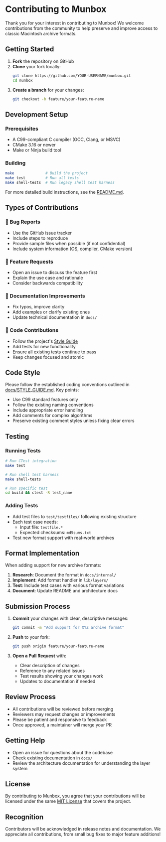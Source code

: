 # Contributing to Munbox

Thank you for your interest in contributing to Munbox! We welcome contributions from the community to help preserve and improve access to classic Macintosh archive formats.

## Getting Started

1. **Fork** the repository on GitHub
2. **Clone** your fork locally:
   ```bash
   git clone https://github.com/YOUR-USERNAME/munbox.git
   cd munbox
   ```
3. **Create a branch** for your changes:
   ```bash
   git checkout -b feature/your-feature-name
   ```

## Development Setup

### Prerequisites
- A C99-compliant C compiler (GCC, Clang, or MSVC)
- CMake 3.16 or newer
- Make or Ninja build tool

### Building
```bash
make              # Build the project
make test         # Run all tests
make shell-tests  # Run legacy shell test harness
```

For more detailed build instructions, see the [README.md](README.md#building-the-project).

## Types of Contributions

### 🐛 Bug Reports
- Use the GitHub issue tracker
- Include steps to reproduce
- Provide sample files when possible (if not confidential)
- Include system information (OS, compiler, CMake version)

### 🚀 Feature Requests
- Open an issue to discuss the feature first
- Explain the use case and rationale
- Consider backwards compatibility

### 📝 Documentation Improvements
- Fix typos, improve clarity
- Add examples or clarify existing ones
- Update technical documentation in `docs/`

### 🔧 Code Contributions
- Follow the project's [Style Guide](docs/STYLE_GUIDE.md)
- Add tests for new functionality
- Ensure all existing tests continue to pass
- Keep changes focused and atomic

## Code Style

Please follow the established coding conventions outlined in [docs/STYLE_GUIDE.md](docs/STYLE_GUIDE.md). Key points:

- Use C99 standard features only
- Follow the existing naming conventions
- Include appropriate error handling
- Add comments for complex algorithms
- Preserve existing comment styles unless fixing clear errors

## Testing

### Running Tests
```bash
# Run CTest integration
make test

# Run shell test harness
make shell-tests

# Run specific test
cd build && ctest -R test_name
```

### Adding Tests
- Add test files to `test/testfiles/` following existing structure
- Each test case needs:
  - Input file: `testfile.*`
  - Expected checksums: `md5sums.txt`
- Test new format support with real-world archives

## Format Implementation

When adding support for new archive formats:

1. **Research**: Document the format in `docs/internal/`
2. **Implement**: Add format handler in `lib/layers/`
3. **Test**: Include test cases with various format variations
4. **Document**: Update README and architecture docs

## Submission Process

1. **Commit** your changes with clear, descriptive messages:
   ```bash
   git commit -m "Add support for XYZ archive format"
   ```

2. **Push** to your fork:
   ```bash
   git push origin feature/your-feature-name
   ```

3. **Open a Pull Request** with:
   - Clear description of changes
   - Reference to any related issues
   - Test results showing your changes work
   - Updates to documentation if needed

## Review Process

- All contributions will be reviewed before merging
- Reviewers may request changes or improvements
- Please be patient and responsive to feedback
- Once approved, a maintainer will merge your PR

## Getting Help

- Open an issue for questions about the codebase
- Check existing documentation in `docs/`
- Review the architecture documentation for understanding the layer system

## License

By contributing to Munbox, you agree that your contributions will be licensed under the same [MIT License](LICENSE) that covers the project.

## Recognition

Contributors will be acknowledged in release notes and documentation. We appreciate all contributions, from small bug fixes to major feature additions!